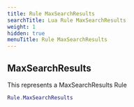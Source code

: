```yaml
---
title: Rule MaxSearchResults
searchTitle: Lua Rule MaxSearchResults
weight: 1
hidden: true
menuTitle: Rule MaxSearchResults
---
```

## MaxSearchResults

This represents a MaxSearchResults Rule
```lua
Rule.MaxSearchResults
```